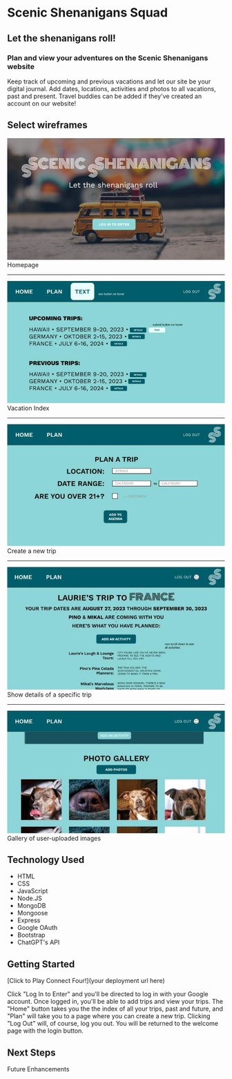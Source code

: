 # Scenic Shenanigans Squad

## Let the shenanigans roll!

### Plan and view your adventures on the Scenic Shenanigans website
Keep track of upcoming and previous vacations and let our site be your digital journal. Add dates, locations, activities and photos to all vacations, past and present. Travel buddies can be added if they've created an account on our website!

## Select wireframes
![Wireframe screenshot](public/images/wireframe-homepage.jpg)  
Homepage

_________________

![Wireframe screenshot](public/images/wireframe-index.jpg)  
Vacation Index

_________________

![Wireframe screenshot](public/images/wireframe-new-trip.jpg)  
Create a new trip

_________________

![Wireframe screenshot](public/images/Wireframe-showpage.jpg)  
Show details of a specific trip

_________________

![Wireframe screenshot](public/images/Wireframe-images.jpg)  
Gallery of user-uploaded images

## Technology Used
- HTML
- CSS
- JavaScript
- Node.JS
- MongoDB
- Mongoose
- Express
- Google OAuth
- Bootstrap
- ChatGPT's API

## Getting Started
[Click to Play Connect Four!](your deployment url here)

Click "Log In to Enter" and you'll be directed to log in with your Google account. Once logged in, you'll be able to add trips and view your trips. The "Home" button takes you the the index of all your trips, past and future, and "Plan" will take you to a page where you can create a new trip. Clicking "Log Out" will, of course, log you out. You will be returned to the welcome page with the login button.



## Next Steps
Future Enhancements
